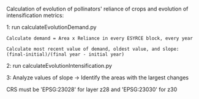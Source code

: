 Calculation of evolution of pollinators' reliance of crops and evolution of intensification metrics:

1: run calculateEvolutionDemand.py

    Calculate demand = Area x Reliance in every ESYRCE block, every year

    Calculate most recent value of demand, oldest value, and slope: (final-initial)/(final year - initial year) 

2: run calculateEvolutionIntensification.py

3: Analyze values of slope -> Identify the areas with the largest changes

CRS must be 'EPSG:23028' for layer z28 and 'EPSG:23030' for z30

